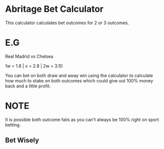 # Abritage Bet Calculator

This calculator calculates bet outcomes for 2 or 3 outcomes.

# E.G

Real Madrid vs Chelsea

1w = 1.8 | x = 2.8 | 2w = 3.10

You can bet on both draw and away win using the calculator to calculate how much to stake on both outcomes which could give out 100% money back and a little profit.

# NOTE

It is possible both outcome fails as you can't always be 100% right on sport betting.

## Bet Wisely
